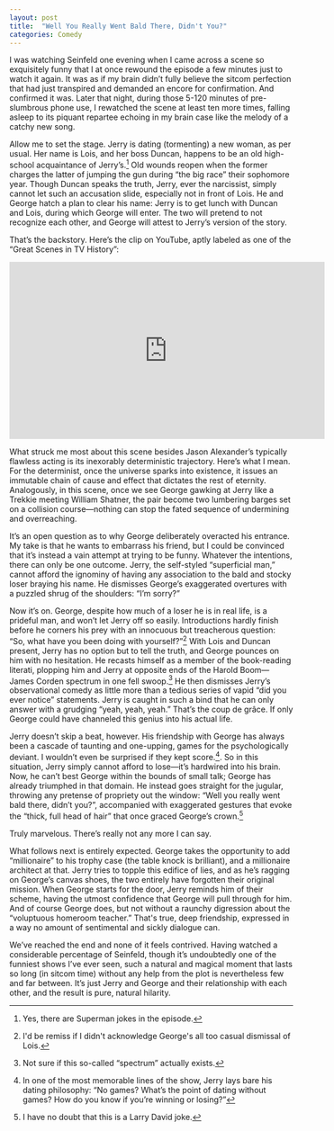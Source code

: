 ```yaml
---
layout: post
title:  "Well You Really Went Bald There, Didn't You?"
categories: Comedy
---
```


I was watching Seinfeld one evening when I came across a scene so exquisitely funny that I at once rewound the episode a few minutes just to watch it again. It was as if my brain didn’t fully believe the sitcom perfection that had just transpired and demanded an encore for confirmation. And confirmed it was. Later that night, during those 5-120 minutes of pre-slumbrous phone use, I rewatched the scene at least ten more times, falling asleep to its piquant repartee echoing in my brain case like the melody of a catchy new song.

Allow me to set the stage. Jerry is dating (tormenting) a new woman, as per usual. Her name is Lois, and her boss Duncan, happens to be an old high-school acquaintance of Jerry’s.[^1] Old wounds reopen when the former charges the latter of jumping the gun during “the big race” their sophomore year. Though Duncan speaks the truth, Jerry, ever the narcissist, simply cannot let such an accusation slide, especially not in front of Lois. He and George hatch a plan to clear his name: Jerry is to get lunch with Duncan and Lois, during which George will enter. The two will pretend to not recognize each other, and George will attest to Jerry’s version of the story.

That’s the backstory. Here’s the clip on YouTube, aptly labeled as one of the “Great Scenes in TV History”:
<iframe width="560" height="315" src="https://www.youtube.com/embed/GRRix62Xgx4" frameborder="0" allowfullscreen></iframe>

What struck me most about this scene besides Jason Alexander’s typically flawless acting is its inexorably deterministic trajectory. Here’s what I mean. For the determinist, once the universe sparks into existence, it issues an immutable chain of cause and effect that dictates the rest of eternity. Analogously, in this scene, once we see George gawking at Jerry like a Trekkie meeting William Shatner, the pair become two lumbering barges set on a collision course—nothing can stop the fated sequence of undermining and overreaching.

It’s an open question as to why George deliberately overacted his entrance. My take is that he wants to embarrass his friend, but I could be convinced that it’s instead a vain attempt at trying to be funny. Whatever the intentions, there can only be one outcome. Jerry, the self-styled “superficial man,” cannot afford the ignominy of having any association to the bald and stocky loser braying his name. He dismisses George’s exaggerated overtures with a puzzled shrug of the shoulders: “I’m sorry?”

Now it’s on. George, despite how much of a loser he is in real life, is a prideful man, and won’t let Jerry off so easily. Introductions hardly finish before he corners his prey with an innocuous but treacherous question: “So, what have you been doing with yourself?”[^2] With Lois and Duncan present, Jerry has no option but to tell the truth, and George pounces on him with no hesitation. He recasts himself as a member of the book-reading literati, plopping him and Jerry at opposite ends of the Harold Boom—James Corden spectrum in one fell swoop.[^3] He then dismisses Jerry’s observational comedy as little more than a tedious series of vapid “did you ever notice” statements. Jerry is caught in such a bind that he can only answer with a grudging “yeah, yeah, yeah.” That’s the coup de grâce. If only George could have channeled this genius into his actual life.

Jerry doesn’t skip a beat, however. His friendship with George has always been a cascade of taunting and one-upping, games for the psychologically deviant. I wouldn’t even be surprised if they kept score.[^4]. So in this situation, Jerry simply cannot afford to lose—it’s hardwired into his brain. Now, he can’t best George within the bounds of small talk; George has already triumphed in that domain. He instead goes straight for the jugular, throwing any pretense of propriety out the window: “Well you really went bald there, didn’t you?”, accompanied with exaggerated gestures that evoke the “thick, full head of hair” that once graced George’s crown.[^5]

Truly marvelous. There’s really not any more I can say.

What follows next is entirely expected. George takes the opportunity to add “millionaire” to his trophy case (the table knock is brilliant), and a millionaire architect at that. Jerry tries to topple this edifice of lies, and as he’s ragging on George’s canvas shoes, the two entirely have forgotten their original mission. When George starts for the door, Jerry reminds him of their scheme, having the utmost confidence that George will pull through for him. And of course George does, but not without a raunchy digression about the “voluptuous homeroom teacher.” That's true, deep friendship, expressed in a way no amount of sentimental and sickly dialogue can.

We’ve reached the end and none of it feels contrived. Having watched a considerable percentage of Seinfeld, though it’s undoubtedly one of the funniest shows I’ve ever seen, such a natural and magical moment that lasts so long (in sitcom time) without any help from the plot is nevertheless few and far between. It’s just Jerry and George and their relationship with each other, and the result is pure, natural hilarity.

[^1]: Yes, there are Superman jokes in the episode.
[^2]: I'd be remiss if I didn't acknowledge George's all too casual dismissal of Lois.
[^3]: Not sure if this so-called “spectrum” actually exists.
[^4]: In one of the most memorable lines of the show, Jerry lays bare his dating philosophy: “No games? What’s the point of dating without games? How do you know if you’re winning or losing?”
[^5]: I have no doubt that this is a Larry David joke.
